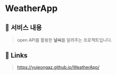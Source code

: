 # WeatherApp

## 📝 서비스 내용

> open API를 활용한 **날씨**를 알려주는 프로젝트입니다.

## 🔗 Links

> https://yujeongaz.github.io/WeatherApp/
